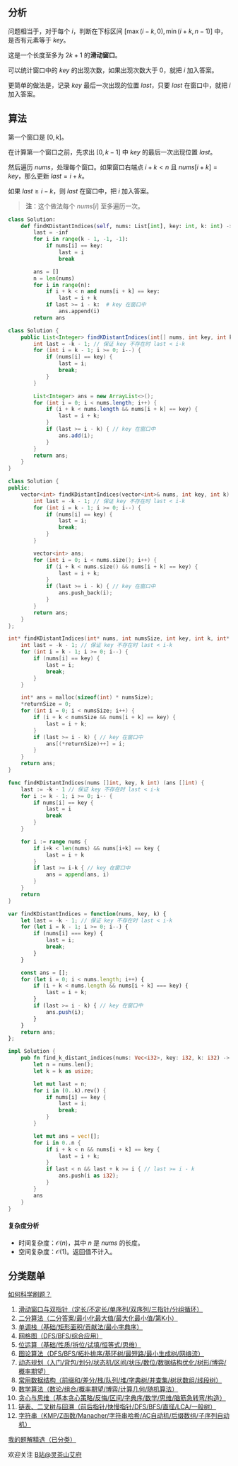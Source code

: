 ## 分析

问题相当于，对于每个 $i$，判断在下标区间 $[\max(i-k,0),\min(i+k,n-1)]$ 中，是否有元素等于 $\textit{key}$。

这是一个长度至多为 $2k+1$ 的**滑动窗口**。

可以统计窗口中的 $\textit{key}$ 的出现次数，如果出现次数大于 $0$，就把 $i$ 加入答案。

更简单的做法是，记录 $\textit{key}$ 最后一次出现的位置 $\textit{last}$，只要 $\textit{last}$ 在窗口中，就把 $i$ 加入答案。

## 算法

第一个窗口是 $[0,k]$。

在计算第一个窗口之前，先求出 $[0,k-1]$ 中 $\textit{key}$ 的最后一次出现位置 $\textit{last}$。

然后遍历 $\textit{nums}$，处理每个窗口。如果窗口右端点 $i+k<n$ 且 $\textit{nums}[i+k]=\textit{key}$，那么更新 $\textit{last}=i+k$。

如果 $\textit{last}\ge i-k$，则 $\textit{last}$ 在窗口中，把 $i$ 加入答案。

> **注**：这个做法每个 $\textit{nums}[i]$ 至多遍历一次。

```py [sol-Python3]
class Solution:
    def findKDistantIndices(self, nums: List[int], key: int, k: int) -> List[int]:
        last = -inf
        for i in range(k - 1, -1, -1):
            if nums[i] == key:
                last = i
                break

        ans = []
        n = len(nums)
        for i in range(n):
            if i + k < n and nums[i + k] == key:
                last = i + k
            if last >= i - k:  # key 在窗口中
                ans.append(i)
        return ans
```

```java [sol-Java]
class Solution {
    public List<Integer> findKDistantIndices(int[] nums, int key, int k) {
        int last = -k - 1; // 保证 key 不存在时 last < i-k
        for (int i = k - 1; i >= 0; i--) {
            if (nums[i] == key) {
                last = i;
                break;
            }
        }

        List<Integer> ans = new ArrayList<>();
        for (int i = 0; i < nums.length; i++) {
            if (i + k < nums.length && nums[i + k] == key) {
                last = i + k;
            }
            if (last >= i - k) { // key 在窗口中
                ans.add(i);
            }
        }
        return ans;
    }
}
```

```cpp [sol-C++]
class Solution {
public:
    vector<int> findKDistantIndices(vector<int>& nums, int key, int k) {
        int last = -k - 1; // 保证 key 不存在时 last < i-k
        for (int i = k - 1; i >= 0; i--) {
            if (nums[i] == key) {
                last = i;
                break;
            }
        }

        vector<int> ans;
        for (int i = 0; i < nums.size(); i++) {
            if (i + k < nums.size() && nums[i + k] == key) {
                last = i + k;
            }
            if (last >= i - k) { // key 在窗口中
                ans.push_back(i);
            }
        }
        return ans;
    }
};
```

```c [sol-C]
int* findKDistantIndices(int* nums, int numsSize, int key, int k, int* returnSize) {
    int last = -k - 1; // 保证 key 不存在时 last < i-k
    for (int i = k - 1; i >= 0; i--) {
        if (nums[i] == key) {
            last = i;
            break;
        }
    }

    int* ans = malloc(sizeof(int) * numsSize);
    *returnSize = 0;
    for (int i = 0; i < numsSize; i++) {
        if (i + k < numsSize && nums[i + k] == key) {
            last = i + k;
        }
        if (last >= i - k) { // key 在窗口中
            ans[(*returnSize)++] = i;
        }
    }
    return ans;
}
```

```go [sol-Go]
func findKDistantIndices(nums []int, key, k int) (ans []int) {
	last := -k - 1 // 保证 key 不存在时 last < i-k
	for i := k - 1; i >= 0; i-- {
		if nums[i] == key {
			last = i
			break
		}
	}

	for i := range nums {
		if i+k < len(nums) && nums[i+k] == key {
			last = i + k
		}
		if last >= i-k { // key 在窗口中
			ans = append(ans, i)
		}
	}
	return
}
```

```js [sol-JavaScript]
var findKDistantIndices = function(nums, key, k) {
    let last = -k - 1; // 保证 key 不存在时 last < i-k
    for (let i = k - 1; i >= 0; i--) {
        if (nums[i] === key) {
            last = i;
            break;
        }
    }

    const ans = [];
    for (let i = 0; i < nums.length; i++) {
        if (i + k < nums.length && nums[i + k] === key) {
            last = i + k;
        }
        if (last >= i - k) { // key 在窗口中
            ans.push(i);
        }
    }
    return ans;
};
```

```rust [sol-Rust]
impl Solution {
    pub fn find_k_distant_indices(nums: Vec<i32>, key: i32, k: i32) -> Vec<i32> {
        let n = nums.len();
        let k = k as usize;

        let mut last = n;
        for i in (0..k).rev() {
            if nums[i] == key {
                last = i;
                break;
            }
        }

        let mut ans = vec![];
        for i in 0..n {
            if i + k < n && nums[i + k] == key {
                last = i + k;
            }
            if last < n && last + k >= i { // last >= i - k
                ans.push(i as i32);
            }
        }
        ans
    }
}
```

#### 复杂度分析

- 时间复杂度：$\mathcal{O}(n)$，其中 $n$ 是 $\textit{nums}$ 的长度。
- 空间复杂度：$\mathcal{O}(1)$。返回值不计入。

## 分类题单

[如何科学刷题？](https://leetcode.cn/circle/discuss/RvFUtj/)

1. [滑动窗口与双指针（定长/不定长/单序列/双序列/三指针/分组循环）](https://leetcode.cn/circle/discuss/0viNMK/)
2. [二分算法（二分答案/最小化最大值/最大化最小值/第K小）](https://leetcode.cn/circle/discuss/SqopEo/)
3. [单调栈（基础/矩形面积/贡献法/最小字典序）](https://leetcode.cn/circle/discuss/9oZFK9/)
4. [网格图（DFS/BFS/综合应用）](https://leetcode.cn/circle/discuss/YiXPXW/)
5. [位运算（基础/性质/拆位/试填/恒等式/思维）](https://leetcode.cn/circle/discuss/dHn9Vk/)
6. [图论算法（DFS/BFS/拓扑排序/基环树/最短路/最小生成树/网络流）](https://leetcode.cn/circle/discuss/01LUak/)
7. [动态规划（入门/背包/划分/状态机/区间/状压/数位/数据结构优化/树形/博弈/概率期望）](https://leetcode.cn/circle/discuss/tXLS3i/)
8. [常用数据结构（前缀和/差分/栈/队列/堆/字典树/并查集/树状数组/线段树）](https://leetcode.cn/circle/discuss/mOr1u6/)
9. [数学算法（数论/组合/概率期望/博弈/计算几何/随机算法）](https://leetcode.cn/circle/discuss/IYT3ss/)
10. [贪心与思维（基本贪心策略/反悔/区间/字典序/数学/思维/脑筋急转弯/构造）](https://leetcode.cn/circle/discuss/g6KTKL/)
11. [链表、二叉树与回溯（前后指针/快慢指针/DFS/BFS/直径/LCA/一般树）](https://leetcode.cn/circle/discuss/K0n2gO/)
12. [字符串（KMP/Z函数/Manacher/字符串哈希/AC自动机/后缀数组/子序列自动机）](https://leetcode.cn/circle/discuss/SJFwQI/)

[我的题解精选（已分类）](https://github.com/EndlessCheng/codeforces-go/blob/master/leetcode/SOLUTIONS.md)

欢迎关注 [B站@灵茶山艾府](https://space.bilibili.com/206214)
